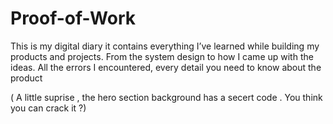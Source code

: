 ﻿# Proof-of-Work
This is my digital diary it contains everything I’ve learned while building my products and projects.
From the system design to how I came up with the ideas. All the errors I encountered, every detail you need to know about the product

( A little suprise , the hero section background has a secert code . You think you can crack it ?)
